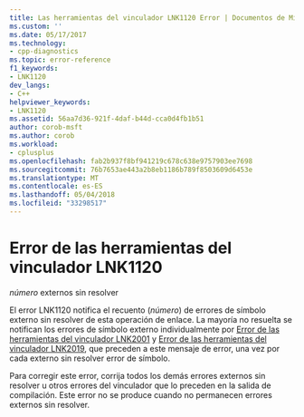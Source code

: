 ```yaml
---
title: Las herramientas del vinculador LNK1120 Error | Documentos de Microsoft
ms.custom: ''
ms.date: 05/17/2017
ms.technology:
- cpp-diagnostics
ms.topic: error-reference
f1_keywords:
- LNK1120
dev_langs:
- C++
helpviewer_keywords:
- LNK1120
ms.assetid: 56aa7d36-921f-4daf-b44d-cca0d4fb1b51
author: corob-msft
ms.author: corob
ms.workload:
- cplusplus
ms.openlocfilehash: fab2b937f8bf941219c678c638e9757903ee7698
ms.sourcegitcommit: 76b7653ae443a2b8eb1186b789f8503609d6453e
ms.translationtype: MT
ms.contentlocale: es-ES
ms.lasthandoff: 05/04/2018
ms.locfileid: "33298517"
---
```

# <a name="linker-tools-error-lnk1120"></a>Error de las herramientas del vinculador LNK1120
*número* externos sin resolver  
  
El error LNK1120 notifica el recuento (*número*) de errores de símbolo externo sin resolver de esta operación de enlace. La mayoría no resuelta se notifican los errores de símbolo externo individualmente por [Error de las herramientas del vinculador LNK2001](../../error-messages/tool-errors/linker-tools-error-lnk2001.md) y [Error de las herramientas del vinculador LNK2019](../../error-messages/tool-errors/linker-tools-error-lnk2019.md), que preceden a este mensaje de error, una vez por cada externo sin resolver error de símbolo.  
  
Para corregir este error, corrija todos los demás errores externos sin resolver u otros errores del vinculador que lo preceden en la salida de compilación. Este error no se produce cuando no permanecen errores externos sin resolver.  
